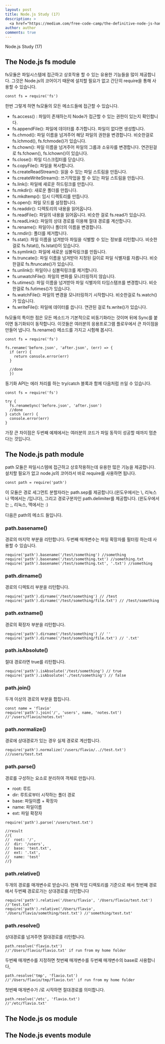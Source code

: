 ```yaml
---
layout: post
title: Node.js Study (17)
description: >
  <a href="https://medium.com/free-code-camp/the-definitive-node-js-handbook-6912378afc6e">학습자료링크</a>
author: author
comments: true
---
```

Node.js Study (17)

## The Node.js fs module
fs모듈은 파일시스템에 접근하고 상호작용 할 수 있는 유용한 기능들을 많이 제공합니다. 그것은 Node.js의 코어이기 때문에 설치할 필요가 없고 간단히 require을 통해 사용할 수 있습니다.
```
const fs = require('fs')
```
한번 그렇게 하면 fs모듈의 모든 메소드들에 접근할 수 있습니다.
* fs.access() : 파일이 존재하는지 Node가 접근할 수 있는 권한이 있는지 확인합니다.
* fs.appendFile(): 파일에 데이터를 추가합니다. 파일이 없다면 생성합니다.
* fs.chmod(): 파일 이름을 넘겨주어 해당 파일의 권한을 변경합니다. 비슷한걸로 fs.lchmod(), fs.fchmode()가 있습니다.
* fs.chown(): 파일 이름을 넘겨주어 파일의 그룹과 소유자를 변경합니다. 연관된걸로 fs.fchown(), fs.lchown()이 있습니다.
* fs.close(): 파일 디스크립터를 닫습니다.
* fs.copyFile(): 파일을 복사합니다.
* fs.createReadStream(): 읽을 수 있는 파일 스트림을 만듭니다.
* fs.createWriteStream(): 쓰기작업을 할 수 있는 파일 스트림을 만듭니다.
* fs.link(): 파일에 새로운 하드링크를 만듭니다.
* fs.mkdir(): 새로운 폴더를 만듭니다.
* fs.mkdtemp(): 임시 디렉토리를 만듭니다.
* fs.open(): 파일 모드를 설정합니다.
* fs.readdir(): 디렉토리의 내용을 읽어옵니다.
* fs.readFile(): 파일의 내용을 읽어옵니다. 비슷한 걸로 fs.read가 있습니다.
* fs.readLink(): 파일의 상대 경로를 이용해 절대 경로를 계산합니다.
* fs.rename(): 파일이나 폴더의 이름을 변경합니다.
* fs.rmdir(): 폴더를 제거합니다.
* fs.stat(): 파일 이름을 넘겨받아 파일을 식별할 수 있는 정보를 리턴합니다. 비슷한걸로 fs.fstat(), fs.lstat()이 있습니다.
* fs.symlink(): 파일에 새로운 심볼릭링크를 만듭니다.
* fs.truncate(): 파일 이름을 넘겨받아 지정된 길이로 파일 식별자를 자릅니다. 비슷한걸로 fs.ftruncate()가 있습니다.
* fs.unlink(): 파일이나 심볼릭링크를 제거합니다.
* fs.unwatchFile(): 파일의 변화를 모니터링하지 않습니다.
* fs.utimes(): 파일 이름을 넘겨받아 파일 식별자의 타임스탬프를 변경합니다. 비슷한걸로 fs.futimes()가 있습니다.
* fs.watchFile(): 파일의 변경을 모니터링하기 시작합니다. 비슷한걸로 fs.watch()가 있습니다.
* fs.writeFile(): 파일에 데이터를 씁니다. 연관된 걸로 fs.write()가 있습니다.

fs모듈의 특이한 점은 모든 메소드가 기본적으로 비동기화라는 것이며 뒤에 Sync를 붙이면 동기화되이 동작합니다. 이것들은 여러분의 응용프로그램 플로우에서 큰 차이점을 만들어 냅니다. fs.rename() 메소드를 가지고 시험해 봅시다.
```
const fs = require('fs')

fs.rename('before.json', 'after.json', (err) => {
  if (err) {
    return console.error(err)
  }

  //done
  })
```
동기화 API는 에러 처리를 하는 try/catch 블록과 함께 다음처럼 쓰일 수 있습니다.
```
const fs = require('fs')

try {
  fs.renameSync('before.json', 'after.json')
  //done
} catch (err) {
  console.error(err)
}
```
가장 큰 차이점은 두번째 예제에서는 여러분의 코드가 파일 동작이 성공할 때까지 멈춘다는 것입니다.

## The Node.js path module
path 모듈은 파일시스템에 접근하고 상호작용하는데 유용한 많은 기능을 제공합니다. 설치할 필요가 없고 node.js의 코어라서 바로 require를 사용하면 됩니다.
```
const path = require('path')
```
이 모듈은 경로 세그먼트 분할자라는 path.sep를 제공합니다.(윈도우에서는 \\, 리눅스나 맥에서는 /입니다), 그리고 경로구분자인 path.delimiter를 제공합니다. (윈도우에서는 ;, 리눅스, 맥에서는 :)

다음은 path의 메소드 들입니다.

### path.basename()
경로의 마지막 부분을 리턴합니다. 두번째 매개변수는 파일 확장자를 필터링 하는데 사용할 수 있습니다.
```
require('path').basename('/test/something') //something
require('path').basename('/test/something.txt') //something.txt
require('path').basename('/test/something.txt', '.txt') //something
```

### path.dirname()
경로의 디렉토리 부분을 리턴합니다.
```
require('path').dirname('/test/something') // /test
require('path').dirname('/test/something/file.txt') // /test/something
```

### path.extname()
경로의 확장자 부분을 리턴합니다.
```
require('path').dirname('/test/something') // ''
require('path').dirname('/test/something/file.txt') // '.txt'
```

### path.isAbsolute()
절대 경로라면 true를 리턴합니다.
```
require('path').isAbsolute('/test/something') // true
require('path').isAbsolute('./test/something') // false
```

### path.join()
두개 이상의 경로의 부분을 합칩니다.
```
const name = 'flavio'
require('path').join('/', 'users', name, 'notes.txt') //'/users/flavio/notes.txt'
```

### path.normalize()
경로에 상대경로가 있는 경우 실제 경로로 계산합니다.
```
require('path').normalize('/users/flavio/..//test.txt') ///users/test.txt
```

### path.parse()
경로를 구성하는 요소로 분리하여 객체로 만듭니다.

* root: 루트
* dir: 루트로부터 시작하는 폴더 경로
* base: 파일이름 + 확장자
* name: 파일이름
* ext: 파일 확장자

```
require('path').parse('/users/test.txt')

//result
//{
//  root: '/',
//  dir: '/users',
//  base: 'test.txt',
//  ext: '.txt',
//  name: 'test'
//}
```

### path.relative()
두개의 경로를 매개변수로 받습니다. 현재 작업 디렉토리를 기준으로 해서 첫번째 경로에서 두번째 경로로가는 상대경로를 리턴합니다
```
require('path').relative('/Users/flavio', '/Users/flavio/test.txt') //'test.txt'
require('path').relative('/Users/flavio', '/Users/flavio/something/test.txt') //'something/test.txt'
```

### path.resolve()
상대경로를 넘겨주면 절대경로를 리턴합니다.
```
path.resolve('flavio.txt')
//'/Users/flavio/flavio.txt' if run from my home folder
```
두번째 매개변수를 지정하면 첫번째 매개변수를 두번째 매개변수의 base로 사용합니다,
```
path.resolve('tmp', 'flavio.txt')
//'/Users/flavio/tmp/flavio.txt' if run from my home folder
```
첫번째 매개변수가 /로 시작하면 절대경로를 의미합니다.
```
path.resolve('/etc', 'flavio.txt')
//'/etc/flavio.txt'
```

## The Node.js os module

## The Node.js events module
